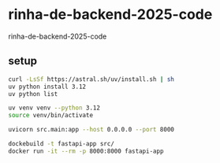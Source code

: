 # rinha-de-backend-2025-code

rinha-de-backend-2025-code

## setup

```bash
curl -LsSf https://astral.sh/uv/install.sh | sh
uv python install 3.12
uv python list

uv venv venv --python 3.12
source venv/bin/activate

uvicorn src.main:app --host 0.0.0.0 --port 8000

dockebuild -t fastapi-app src/
docker run -it --rm -p 8000:8000 fastapi-app
``` 